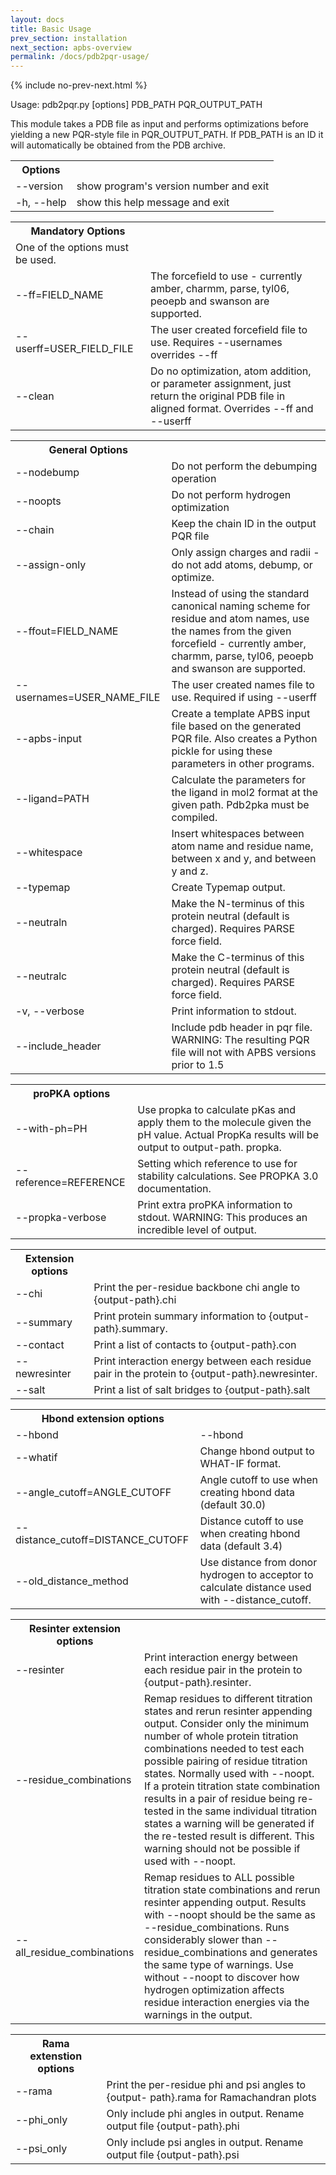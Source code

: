 ```yaml
---
layout: docs
title: Basic Usage
prev_section: installation
next_section: apbs-overview
permalink: /docs/pdb2pqr-usage/
---
```



{% include no-prev-next.html %}



Usage: pdb2pqr.py [options] PDB_PATH PQR_OUTPUT_PATH

This module takes a PDB file as input and performs optimizations before
yielding a new PQR-style file in PQR_OUTPUT_PATH. If PDB_PATH is an ID it will
automatically be obtained from the PDB archive.

<table>
<th>Options</th>
<tr><td>--version</td><td>show program's version number and exit</td></tr>
<tr><td>-h, --help</td><td>show this help message and exit</td></tr>
</table>

<table>
<th>Mandatory Options</th>
<tr><td>One of the options must be used.</td></tr>
<tr><td>--ff=FIELD_NAME</td><td> The forcefield to use - currently amber, charmm,
parse, tyl06, peoepb and swanson are supported.</td></tr>
<tr><td>--userff=USER_FIELD_FILE</td><td>The user created forcefield file to use. Requires --usernames overrides --ff</td></tr>
<tr><td>--clean</td><td>Do no optimization, atom addition, or parameter assignment, just return the original PDB file in aligned format. Overrides --ff and --userff</td></tr>
</table>

<table>
<th>General Options</th>
<tr><td>--nodebump</td><td>Do not perform the debumping operation</td></tr>
<tr><td>--noopts</td><td>Do not perform hydrogen optimization</td></tr>
<tr><td>--chain</td><td>Keep the chain ID in the output PQR file</td></tr>
<tr><td>--assign-only </td><td>Only assign charges and radii - do not add atoms,
debump, or optimize.</td></tr>
<tr><td>--ffout=FIELD_NAME</td><td>Instead of using the standard canonical naming scheme
for residue and atom names, use the names from the given forcefield - currently amber, charmm, parse, tyl06, peoepb and swanson are supported.</td></tr>
<tr><td>--usernames=USER_NAME_FILE</td><td>The user created names file to use. Required if using
--userff</td></tr>
<tr><td>--apbs-input</td><td>Create a template APBS input file based on the generated PQR file.  Also creates a Python pickle for using these parameters in other programs.</td></tr>
<tr><td>--ligand=PATH </td><td>Calculate the parameters for the ligand in mol2 format
at the given path. Pdb2pka must be compiled.</td></tr>
<tr><td>--whitespace</td><td>Insert whitespaces between atom name and residue name,
between x and y, and between y and z.</td></tr>
<tr><td>--typemap</td><td>Create Typemap output.</td></tr>
<tr><td>--neutraln</td><td>Make the N-terminus of this protein neutral (default is charged). Requires PARSE force field.</td></tr>
<tr><td>--neutralc</td><td>Make the C-terminus of this protein neutral (default is charged). Requires PARSE force field.</td></tr>
<tr><td>-v, --verbose</td><td>Print information to stdout.</td></tr>
<tr><td>--include_header</td><td>Include pdb header in pqr file. WARNING: The resulting PQR file will not with APBS versions prior to 1.5</td></tr>
</table>

<table>
<th>proPKA options</th>
<tr><td>--with-ph=PH</td><td>Use propka to calculate pKas and apply them to the
molecule given the pH value. Actual PropKa results will be output to output-path. propka.</td></tr>
<tr><td>--reference=REFERENCE</td><td>Setting which reference to use for stability
calculations. See PROPKA 3.0 documentation.</td></tr>
<tr><td>--propka-verbose</td><td>Print extra proPKA information to stdout. WARNING:
This produces an incredible level of output.</td></tr>
</table>

<table>
<th>Extension options</th>
<tr><td>--chi</td><td>Print the per-residue backbone chi angle to {output-path}.chi</td></tr>
<tr><td>--summary</td><td>Print protein summary information to {output-path}.summary.</td>
</tr>
<tr><td>--contact</td><td>Print a list of contacts to {output-path}.con</td></tr>
<tr><td>--newresinter</td><td>Print interaction energy between each residue pair in
the protein to {output-path}.newresinter.</td></tr>
<tr><td>--salt</td><td>Print a list of salt bridges to {output-path}.salt</td></tr>
</table>

<table>
<th>Hbond extension options</th>
<tr><td>--hbond</td><td>--hbond</td></tr>
<tr><td>--whatif</td><td>Change hbond output to WHAT-IF format.</td></tr>
<tr><td>--angle_cutoff=ANGLE_CUTOFF</td><td>Angle cutoff to use when creating hbond data (default 30.0)</td>
</tr>
<tr><td>--distance_cutoff=DISTANCE_CUTOFF</td><td>Distance cutoff to use when creating hbond data (default 3.4)</td></tr>
<tr><td>--old_distance_method</td><td>Use distance from donor hydrogen to acceptor to
calculate distance used with --distance_cutoff.</td></tr>
</table>

<table>
<th>Resinter extension options</th>
<tr><td>--resinter</td><td>Print interaction energy between each residue pair in
the protein to {output-path}.resinter.</td></tr>
<tr><td>--residue_combinations</td><td>Remap residues to different titration states and rerun
resinter appending output. Consider only the minimum
number of whole protein titration combinations needed
to test each possible pairing of residue titration
states. Normally used with --noopt. If a protein
titration state combination results in a pair of
residue being  re-tested in the same individual
titration states a warning will be generated if the
re-tested result is different. This warning should not
be possible if used with --noopt.</td></tr>
<tr><td>--all_residue_combinations</td><td>Remap residues to ALL possible titration state
combinations and rerun resinter appending output.
Results with --noopt should be the same as
--residue_combinations. Runs considerably slower than
--residue_combinations and generates the same type of
warnings.  Use without --noopt to discover how
hydrogen optimization affects residue  interaction
energies via the warnings in the output.</td></tr>
</table>

<table>
	<th>Rama extenstion options</th>
	<tr><td>--rama</td><td>Print the per-residue phi and psi angles to {output-
                        path}.rama for Ramachandran plots</td>
                    </tr>
<tr><td>--phi_only</td><td>Only include phi angles in output. Rename output file
                        {output-path}.phi</td></tr>
<tr><td>--psi_only</td><td>Only include psi angles in output. Rename output file
                        {output-path}.psi</td></tr>
</table>